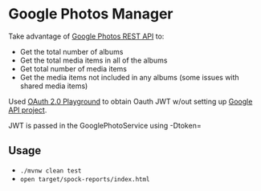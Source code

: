# Google Photos Manager
Take advantage of [Google Photos REST API](https://developers.google.com/photos/library/reference/rest) to:
 * Get the total number of albums
 * Get the total media items in all of the albums
 * Get total number of media items
 * Get the media items not included in any albums (some issues with shared media items)

Used [OAuth 2.0 Playground](https://developers.google.com/oauthplayground/?code=4/0AY0e-g7bssxEcyfWUnwKCC_a0e6RS0YWFJ921PEHiY1y1TOLZuwlIoSVXEiodSJtMMpkSA&scope=https://www.googleapis.com/auth/photoslibrary.readonly) 
to obtain Oauth JWT w/out setting up [Google API project](https://console.developers.google.com/apis/dashboard).

JWT is passed in the GooglePhotoService using -Dtoken=<access token>

## Usage
 - `./mvnw clean test`
 - `open target/spock-reports/index.html`
